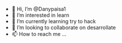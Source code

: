 - 👋 Hi, I’m @Danypaisa1
- 👀 I’m interested in learn
- 🌱 I’m currently learning try to hack
- 💞️ I’m looking to collaborate on desarrollate
- 📫 How to reach me ...

<!---
Danypaisa1/Danypaisa1 is a ✨ special ✨ repository because its `README.md` (this file) appears on your GitHub profile.
You can click the Preview link to take a look at your changes.
--->
